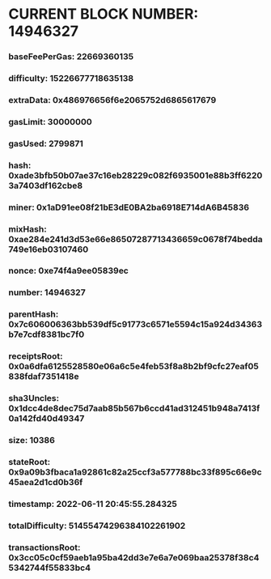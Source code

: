 # CURRENT BLOCK NUMBER: 14946327

### baseFeePerGas: 22669360135
### difficulty: 15226677718635138
### extraData: 0x486976656f6e2065752d6865617679
### gasLimit: 30000000
### gasUsed: 2799871
### hash: 0xade3bfb50b07ae37c16eb28229c082f6935001e88b3ff62203a7403df162cbe8
### miner: 0x1aD91ee08f21bE3dE0BA2ba6918E714dA6B45836
### mixHash: 0xae284e241d3d53e66e86507287713436659c0678f74bedda749e16eb03107460
### nonce: 0xe74f4a9ee05839ec
### number: 14946327
### parentHash: 0x7c606006363bb539df5c91773c6571e5594c15a924d34363b7e7cdf8381bc7f0
### receiptsRoot: 0x0a6dfa6125528580e06a6c5e4feb53f8a8b2bf9cfc27eaf05838fdaf7351418e
### sha3Uncles: 0x1dcc4de8dec75d7aab85b567b6ccd41ad312451b948a7413f0a142fd40d49347
### size: 10386
### stateRoot: 0x9a09b3fbaca1a92861c82a25ccf3a577788bc33f895c66e9c45aea2d1cd0b36f
### timestamp: 2022-06-11 20:45:55.284325
### totalDifficulty: 51455474296384102261902
### transactionsRoot: 0x3cc05c0cf59aeb1a95ba42dd3e7e6a7e069baa25378f38c45342744f55833bc4
